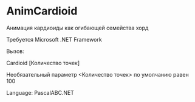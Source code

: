 # AnimCardioid
Анимация кардиоиды как огибающей семейства хорд

Требуется Microsoft .NET Framework

Вызов:

Cardioid [Количество точек]

Необязательный параметр <Количество точек> по умолчанию равен 100

Language: PascalABC.NET
